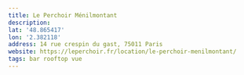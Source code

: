 ```yaml
---
title: Le Perchoir Ménilmontant
description: 
lat: '48.865417'
lon: '2.382118'
address: 14 rue crespin du gast, 75011 Paris
website: https://leperchoir.fr/location/le-perchoir-menilmontant/
tags: bar rooftop vue
---
```

